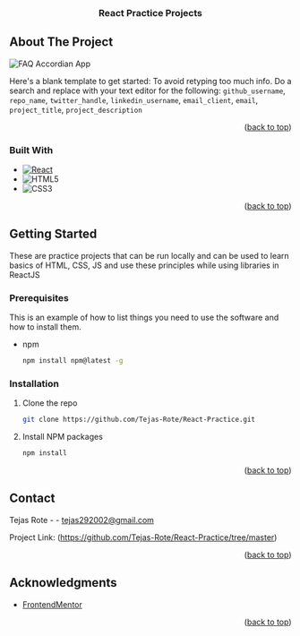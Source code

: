 <!-- PROJECT LOGO -->
<br />
<div align="center">
<h3 align="center">React Practice Projects </h3>
</div>



<!-- ABOUT THE PROJECT -->
## About The Project

![FAQ Accordian App](blob/master/images/FAQ_Accordian.jpg?raw=true "Optional Title")

Here's a blank template to get started: To avoid retyping too much info. Do a search and replace with your text editor for the following: `github_username`, `repo_name`, `twitter_handle`, `linkedin_username`, `email_client`, `email`, `project_title`, `project_description`

<p align="right">(<a href="#readme-top">back to top</a>)</p>



### Built With


* [![React][React.js]][React-url]
* ![HTML5](https://img.shields.io/badge/html5-%23E34F26.svg?style=for-the-badge&logo=html5&logoColor=white)   
* ![CSS3](https://img.shields.io/badge/css3-%231572B6.svg?style=for-the-badge&logo=css3&logoColor=white)   

<p align="right">(<a href="#readme-top">back to top</a>)</p>



<!-- GETTING STARTED -->
## Getting Started

These are practice projects that can be run locally and can be used to learn basics of HTML, CSS, JS and use these principles while using libraries in ReactJS 

### Prerequisites

This is an example of how to list things you need to use the software and how to install them.
* npm
  ```sh
  npm install npm@latest -g
  ```

### Installation

1. Clone the repo
   ```sh
   git clone https://github.com/Tejas-Rote/React-Practice.git
   ```
3. Install NPM packages
   ```sh
   npm install
   ```

<p align="right">(<a href="#readme-top">back to top</a>)</p>





<!-- CONTACT -->
## Contact

Tejas Rote - - tejas292002@gmail.com

Project Link: (https://github.com/Tejas-Rote/React-Practice/tree/master)

<p align="right">(<a href="#readme-top">back to top</a>)</p>



<!-- ACKNOWLEDGMENTS -->
## Acknowledgments

* [FrontendMentor](FrontendMentor.io)


<p align="right">(<a href="#readme-top">back to top</a>)</p>



<!-- MARKDOWN LINKS & IMAGES -->
<!-- https://www.markdownguide.org/basic-syntax/#reference-style-links -->

[linkedin-url]: [https://linkedin.com/in/linkedin_username](https://www.linkedin.com/in/tejas-rote-207289208/)
[product-screenshot]: images/screenshot.png

[React.js]: https://img.shields.io/badge/React-20232A?style=for-the-badge&logo=react&logoColor=61DAFB
[React-url]: https://reactjs.org/
